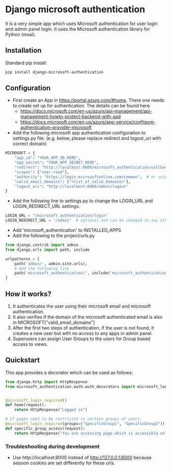 # Django microsoft authentication

It is a very simple app which uses Microsoft authentication for user login and 
admin panel login. It uses the Microsoft authentication library for Python (msal).


## Installation

Standard pip install:

```bash
pip install django-microsoft-authentication
```


## Configuration

* First create an App in https://portal.azure.com/#home. There one needs to create set up for authentication. The details can be found here: 
  * https://docs.microsoft.com/en-us/azure/api-management/api-management-howto-protect-backend-with-aad
  * https://docs.microsoft.com/en-us/azure/app-service/configure-authentication-provider-microsoft
* Add the following microsoft app authentication configuration to settings.py file. (e.g. below, please replace redirect and logout_uri with correct domain)


```python
MICROSOFT = {
    "app_id": "YOUR_APP_ID_HERE",
    "app_secret": "YOUR_APP_SECRET_HERE",
    "redirect": "http://localhost:8000/microsoft_authentication/callback",
    "scopes": ["user.read"],
    "authority": "https://login.microsoftonline.com/common",  # or using tenant "https://login.microsoftonline.com/{tenant}",
    "valid_email_domains": ["<list_of_valid_domains>"],
    "logout_uri": "http://localhost:8000/admin/logout"
}
```


* Add the following line to settings.py to change the LOGIN_URL and LOGIN_REDIRECT_URL settings. 

```python
LOGIN_URL = "/microsoft_authentication/login"
LOGIN_REDIRECT_URL = "/admin"  # optional and can be changed to any other url
```


* Add 'microsoft_authentication' to INSTALLED_APPS
* Add the following to the project/urls.py

```python
from django.contrib import admin
from django.urls import path, include

urlpatterns = [
    path('admin/', admin.site.urls),
    # Add the following line
    path('microsoft_authentication/', include('microsoft_authentication.urls'))
]
```


## How it works?

1. It authenticates the user using their microsoft email and microsoft authentication.
2. It also verifies if the domain of the microsoft authenticated email is also in MICROSOFT["valid_email_domains"] 
3. After the first two steps of authentication, if the user is not found, it creates a new user but with no access to any apps in admin panel.
4. Superusers can assign User Groups to the users for Group based access to views.


## Quickstart

This app provides a decorator which can be used as follows:

```python
from django.http import HttpResponse
from microsoft_authentication.auth.auth_decorators import microsoft_login_required


@microsoft_login_required()
def home(request):
    return HttpResponse("Logged in")

# If pages need to be restricted to certain groups of users.
@microsoft_login_required(groups=("SpecificGroup1", "SpecificGroup2"))  # Add here the list of Group names
def specific_group_access(request):
    return HttpResponse("You are accessing page which is accessible only to users belonging to SpecificGroup1 or SpecificGroup2")

```

### Troubleshooting during development

* Use http://localhost:8000 instead of http://127.0.0.1:8000 because session cookies 
  are set differently for these urls.